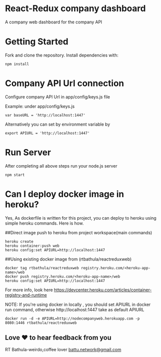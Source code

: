 # React-Redux company dashboard 
A company web dashboard for the company API

# Getting Started

Fork and clone the repository. Install dependencies with:

``npm install``

# Company API Url connection
Configure company API Url in app/config/keys.js file

Example: under app/config/keys.js
```
var baseURL = 'http://localhost:1447'
```

Alternatively you can set by environment variable by
```
export APIURL = 'http://localhost:1447'
```

# Run Server
After completing all above steps run your node.js server
```
npm start
```

# Can I deploy docker image in heroku?
Yes, As dockerfile is written for this project, you can deploy to heroku using simple heroku commands. Here is how.

##Direct image push to heroku from project workspace(main commands)
```
heroku create
heroku container:push web
heroku config:set APIURL=http://localhost:1447
```
##Using existing docker image from (rtbathula/reactreduxweb)
```
docker tag rtbathula/reactreduxweb registry.heroku.com/<heroku-app-name>/web
docker push registry.heroku.com/<heroku-app-name>/web
heroku config:set APIURL=http://localhost:1447
```
For more info, look here https://devcenter.heroku.com/articles/container-registry-and-runtime

NOTE: If you're using docker in locally , you should set APIURL in docker run command, otherwise http://localhost:1447 take as default APIURL
```
docker run -d -e APIURL=http://nodecompanyweb.herokuapp.com -p 8080:1446 rtbathula/reactreduxweb
```

## Love :heart: to hear feedback from you
RT Bathula-weirdo,coffee lover
battu.network@gmail.com


